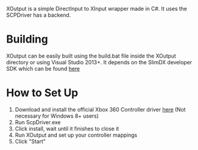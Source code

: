 XOutput is a simple DirectInput to XInput wrapper made in C#. It uses the SCPDriver has a backend.

# Building

XOutput can be easily built using the build.bat file inside the XOutput directory or using Visual Studio 2013+. It depends on the SlimDX developer SDK which can be found [here](http://slimdx.org/)

# How to Set Up

1. Download and install the official Xbox 360 Controller driver [here](http://www.microsoft.com/hardware/en-us/d/xbox-360-controller-for-windows) (Not necessary for Windows 8+ users)
2. Run ScpDriver.exe
3. Click install, wait until it finishes to close it
4. Run XOutput and set up your controller mappings
5. Click "Start"
